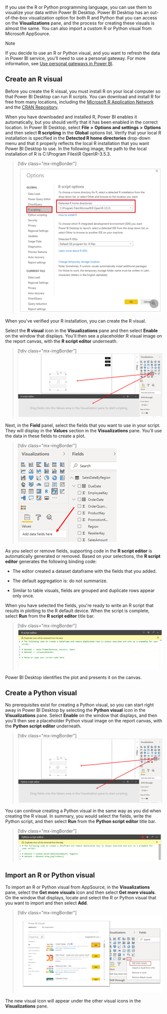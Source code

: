 If you use the R or Python programming language, you can use them to visualize your data within Power BI Desktop. Power BI Desktop has an out-of-the-box visualization option for both R and Python that you can access on the **Visualizations** pane, and the process for creating these visuals is almost the same. You can also import a custom R or Python visual from Microsoft AppSource.

> [!NOTE]
> If you decide to use an R or Python visual, and you want to refresh the data in Power BI service, you'll need to use a personal gateway. For more information, see [Use personal gateways in Power BI](/power-bi/connect-data/service-gateway-personal-mode/?azure-portal=true).

## Create an R visual

Before you create the R visual, you must install R on your local computer so that Power BI Desktop can run R scripts. You can download and install R for free from many locations, including the [Microsoft R Application Network](https://mran.revolutionanalytics.com/download/?azure-portal=true) and the [CRAN Repository](https://cran.r-project.org/bin/windows/base/?azure-portal=true).

When you have downloaded and installed R, Power BI enables it automatically, but you should verify that it has been enabled in the correct location. In Power BI Desktop, select **File** **>** **Options and settings** **>** **Options** and then select **R scripting** in the **Global** options list. Verify that your local R installation is specified in the **Detected R home directories** drop-down menu and that it properly reflects the local R installation that you want Power BI Desktop to use. In the following image, the path to the local installation of R is C:\Program Files\R Open\R-3.5.3\.

> [!div class="mx-imgBorder"]
> [![Select R scripting in global options](../media/6-select-r-scripting-global-options-ssm.png)](../media/6-select-r-scripting-global-options-ssm.png#lightbox)

When you've verified your R installation, you can create the R visual.

Select the **R visual** icon in the **Visualizations** pane and then select **Enable** on the window that displays. You'll then see a placeholder R visual image on the report canvas, with the **R script editor** underneath.

> [!div class="mx-imgBorder"]
> [![Select R visual from visualization pane](../media/6-select-r-visual-ssm.png)](../media/6-select-r-visual-ssm.png#lightbox)

Next, in the **Field** panel, select the fields that you want to use in your script. They will display in the **Values** section in the **Visualizations** pane. You'll use the data in these fields to create a plot.

> [!div class="mx-imgBorder"]
> [![Select fields for R visual](../media/6-select-fields-r-visual-ssm.png)](../media/6-select-fields-r-visual-ssm.png#lightbox)

As you select or remove fields, supporting code in the **R script editor** is automatically generated or removed. Based on your selections, the **R script editor** generates the following binding code:

-   The editor created a dataset dataframe with the fields that you added.

-   The default aggregation is: do not summarize.

-   Similar to table visuals, fields are grouped and duplicate rows appear only once.

When you have selected the fields, you're ready to write an R script that results in plotting to the R default device. When the script is complete, select **Run** from the **R script editor** title bar.

> [!div class="mx-imgBorder"]
> [![Run R script](../media/6-run-r-script-ssm.png)](../media/6-run-r-script-ssm.png#lightbox)

Power BI Desktop identifies the plot and presents it on the canvas.

## Create a Python visual

No prerequisites exist for creating a Python visual, so you can start right away in Power BI Desktop by selecting the **Python visual** icon in the **Visualizations** pane. Select **Enable** on the window that displays, and then you'll then see a placeholder Python visual image on the report canvas, with the **Python script editor** underneath.

> [!div class="mx-imgBorder"]
> [![Select Python visual](../media/6-select-python-visual-ssm.png)](../media/6-select-python-visual-ssm.png#lightbox)

You can continue creating a Python visual in the same way as you did when creating the R visual. In summary, you would select the fields, write the Python script, and then select **Run** from the **Python script editor** title bar.

> [!div class="mx-imgBorder"]
> [![Python script editor title bar](../media/6-python-script-editor-title-bar-ssm.png)](../media/6-python-script-editor-title-bar-ssm.png#lightbox)

## Import an R or Python visual

To import an R or Python visual from AppSource, in the **Visualizations** pane, select the **Get more visuals** icon and then select **Get more visuals**. On the window that displays, locate and select the R or Python visual that you want to import and then select **Add**.

> [!div class="mx-imgBorder"]
> [![Import visual from App Source](../media/6-import-appsource-ssm.png)](../media/6-import-appsource-ssm.png#lightbox)

The new visual icon will appear under the other visual icons in the **Visualizations** pane.
